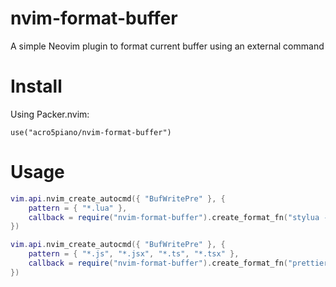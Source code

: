 # nvim-format-buffer

A simple Neovim plugin to format current buffer using an external command

# Install

Using Packer.nvim:

```
use("acro5piano/nvim-format-buffer")
```

# Usage

```lua
vim.api.nvim_create_autocmd({ "BufWritePre" }, {
	pattern = { "*.lua" },
	callback = require("nvim-format-buffer").create_format_fn("stylua -"),
})

vim.api.nvim_create_autocmd({ "BufWritePre" }, {
	pattern = { "*.js", "*.jsx", "*.ts", "*.tsx" },
	callback = require("nvim-format-buffer").create_format_fn("prettier --parser typescript"),
})
```
